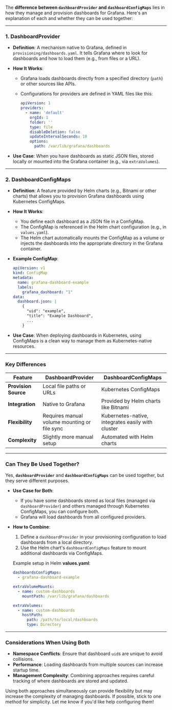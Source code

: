 The **difference between `dashboardProvider` and `dashboardConfigMaps`** lies in how they manage and provision dashboards for Grafana. Here's an explanation of each and whether they can be used together:

---

### **1. DashboardProvider**
- **Definition**: A mechanism native to Grafana, defined in `provisioning/dashboards.yaml`. It tells Grafana where to look for dashboards and how to load them (e.g., from files or a URL).
- **How It Works**: 
  - Grafana loads dashboards directly from a specified directory (`path`) or other sources like APIs.
  - Configurations for providers are defined in YAML files like this:

    ```yaml
    apiVersion: 1
    providers:
      - name: 'default'
        orgId: 1
        folder: ''
        type: file
        disableDeletion: false
        updateIntervalSeconds: 10
        options:
          path: /var/lib/grafana/dashboards
    ```

- **Use Case**: When you have dashboards as static JSON files, stored locally or mounted into the Grafana container (e.g., via `extraVolumes`).

---

### **2. DashboardConfigMaps**
- **Definition**: A feature provided by Helm charts (e.g., Bitnami or other charts) that allows you to provision Grafana dashboards using Kubernetes ConfigMaps.
- **How It Works**:
  - You define each dashboard as a JSON file in a ConfigMap.
  - The ConfigMap is referenced in the Helm chart configuration (e.g., in `values.yaml`).
  - The Helm chart automatically mounts the ConfigMap as a volume or injects the dashboards into the appropriate directory in the Grafana container.

- **Example ConfigMap**:
  ```yaml
  apiVersion: v1
  kind: ConfigMap
  metadata:
    name: grafana-dashboard-example
    labels:
      grafana_dashboard: "1"
  data:
    dashboard.json: |
      {
        "uid": "example",
        "title": "Example Dashboard",
        ...
      }
  ```

- **Use Case**: When deploying dashboards in Kubernetes, using ConfigMaps is a clean way to manage them as Kubernetes-native resources.

---

### **Key Differences**
| Feature              | DashboardProvider                          | DashboardConfigMaps                        |
|----------------------|--------------------------------------------|-------------------------------------------|
| **Provision Source** | Local file paths or URLs                  | Kubernetes ConfigMaps                     |
| **Integration**      | Native to Grafana                         | Provided by Helm charts like Bitnami      |
| **Flexibility**      | Requires manual volume mounting or file sync | Kubernetes-native, integrates easily with cluster |
| **Complexity**       | Slightly more manual setup                | Automated with Helm charts                |

---

### **Can They Be Used Together?**
Yes, **`dashboardProvider`** and **`dashboardConfigMaps`** can be used together, but they serve different purposes. 

- **Use Case for Both**:
  - If you have some dashboards stored as local files (managed via `dashboardProvider`) and others managed through Kubernetes ConfigMaps, you can configure both.
  - Grafana will load dashboards from all configured providers.

- **How to Combine**:
  1. Define a `dashboardProvider` in your provisioning configuration to load dashboards from a local directory.
  2. Use the Helm chart's `dashboardConfigMaps` feature to mount additional dashboards via ConfigMaps.

  Example setup in Helm **values.yaml**:
  ```yaml
  dashboardsConfigMaps:
    - grafana-dashboard-example

  extraVolumeMounts:
    - name: custom-dashboards
      mountPath: /var/lib/grafana/dashboards

  extraVolumes:
    - name: custom-dashboards
      hostPath:
        path: /path/to/local/dashboards
        type: Directory
  ```

---

### **Considerations When Using Both**
- **Namespace Conflicts**: Ensure that dashboard `uid`s are unique to avoid collisions.
- **Performance**: Loading dashboards from multiple sources can increase startup time.
- **Management Complexity**: Combining approaches requires careful tracking of where dashboards are stored and updated.

Using both approaches simultaneously can provide flexibility but may increase the complexity of managing dashboards. If possible, stick to one method for simplicity. Let me know if you'd like help configuring them!